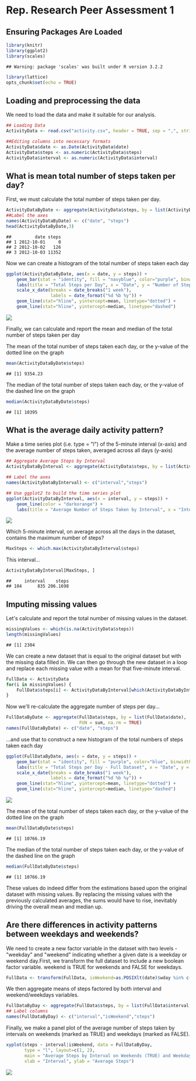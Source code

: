 # Rep. Research Peer Assessment 1

## Ensuring Packages Are Loaded

```r
library(knitr)
library(ggplot2)
library(scales)
```

```
## Warning: package 'scales' was built under R version 3.2.2
```

```r
library(lattice)
opts_chunk$set(echo = TRUE)
```

## Loading and preprocessing the data
  We need to load the data and make it suitable for our analysis. 

```r
## Loading Data
ActivityData <- read.csv("activity.csv", header = TRUE, sep = ",", stringsAsFactors = FALSE)

##Editing columns into necessary formats
ActivityData$date <- as.Date(ActivityData$date)
ActivityData$steps <- as.numeric(ActivityData$steps)
ActivityData$interval <- as.numeric(ActivityData$interval)
```

## What is mean total number of steps taken per day?
  First, we must calculate the total number of steps taken per day.

```r
ActivityDataByDate <- aggregate(ActivityData$steps, by = list(ActivityData$date),FUN = sum, na.rm = TRUE)
##Label the axes
names(ActivityDataByDate) <- c("date", "steps")
head(ActivityDataByDate,3)
```

```
##         date steps
## 1 2012-10-01     0
## 2 2012-10-02   126
## 3 2012-10-03 11352
```
  Now we can create a histogram of the total number of steps taken each day

```r
ggplot(ActivityDataByDate, aes(x = date, y = steps)) + 
    geom_bar(stat = "identity", fill = "navyblue", color="purple", binwidth = 2000) + 
    labs(title = "Total Steps per Day", x = "Date", y = "Number of Steps") +
    scale_x_date(breaks = date_breaks("1 week"),
                 labels = date_format("%d %b %y")) +
    geom_line(stat="hline", yintercept=mean, linetype="dotted") +
    geom_line(stat="hline", yintercept=median, linetype="dashed")
```

![](PA1_template_files/figure-html/unnamed-chunk-4-1.png) 
  
  Finally, we can calculate and report the mean and median of the total number of steps taken per day

  The mean of the total number of steps taken each day, or the y-value of the dotted line on the graph

```r
mean(ActivityDataByDate$steps)
```

```
## [1] 9354.23
```

  The median of the total number of steps taken each day, or the y-value of the dashed line on the graph

```r
median(ActivityDataByDate$steps)
```

```
## [1] 10395
```

## What is the average daily activity pattern?

  Make a time series plot (i.e. type = "l") of the 5-minute interval (x-axis) and the average number of steps taken, averaged across all days (y-axis)

```r
## Aggregate Average Steps by Interval
ActivityDataByInterval <- aggregate(ActivityData$steps, by = list(ActivityData$interval),FUN = mean, na.rm = TRUE)

## Label the axes
names(ActivityDataByInterval) <- c("interval","steps")

## Use ggplot2 to build the time series plot
ggplot(ActivityDataByInterval, aes(x = interval, y = steps)) + 
    geom_line(color = "darkorange") + 
    labs(title = "Average Number of Steps Taken by Interval", x = "Interval", y = "Number of Steps")
```

![](PA1_template_files/figure-html/unnamed-chunk-7-1.png) 
  
  Which 5-minute interval, on average across all the days in the dataset, contains the maximum number of steps?

```r
MaxSteps <- which.max(ActivityDataByInterval$steps)
```
  This interval...

```r
ActivityDataByInterval[MaxSteps, ]
```

```
##     interval    steps
## 104      835 206.1698
```

## Imputing missing values
  
  Let's calculate and report the total number of missing values in the dataset.

```r
missingValues <- which(is.na(ActivityData$steps))
length(missingValues)
```

```
## [1] 2304
```
  
  We can create a new dataset that is equal to the original dataset but with the missing data filled in. We can then go through the new dataset in a loop and replace each missing value with a mean for that five-minute interval.

```r
FullData <- ActivityData
for(i in missingValues) {
    FullData$steps[i] <- ActivityDataByInterval[which(ActivityDataByInterval$interval == FullData[i, "interval"]), "steps"]
}
```
  
  Now we'll re-calculate the aggregate number of steps per day...

```r
FullDataByDate <- aggregate(FullData$steps, by = list(FullData$date),
                            FUN = sum, na.rm = TRUE)
names(FullDataByDate) <- c("date", "steps")
```
  ...and use that to construct a new histogram of the total numbers of steps taken each day

```r
ggplot(FullDataByDate, aes(x = date, y = steps)) + 
    geom_bar(stat = "identity", fill = "purple", color="blue", binwidth = 2000) + 
    labs(title = "Total Steps per Day - Full Dataset", x = "Date", y = "Number of Steps") +
    scale_x_date(breaks = date_breaks("1 week"),
                 labels = date_format("%d %b %y")) +
    geom_line(stat="hline", yintercept=mean, linetype="dotted") +
    geom_line(stat="hline", yintercept=median, linetype="dashed")
```

![](PA1_template_files/figure-html/unnamed-chunk-13-1.png) 
 
  The mean of the total number of steps taken each day, or the y-value of the dotted line on the graph

```r
mean(FullDataByDate$steps)
```

```
## [1] 10766.19
```

  The median of the total number of steps taken each day, or the y-value of the dashed line on the graph

```r
median(FullDataByDate$steps)
```

```
## [1] 10766.19
```
  These values do indeed differ from the estimations based upon the original dataset with missing values. By replacing the missing values with the previously calculated averages, the sums would have to rise, inevitably driving the overall mean and median up.
  
## Are there differences in activity patterns between weekdays and weekends?

  We need to create a new factor variable in the dataset with two levels - "weekday" and "weekend" indicating whether a given date is a weekday or weekend day.First, we transform the full dataset to include a new boolean factor variable. weekend is TRUE for weekends and FALSE for weekdays.

```r
FullData <- transform(FullData, isWeekend=as.POSIXlt(date)$wday %in% c(0, 6))
```
   We then aggregate means of steps factored by both interval and weekend/weekdays variables.

```r
FullDataByDay <- aggregate(FullData$steps, by = list(FullData$interval, FullData$isWeekend), FUN = mean)
## Label columns
names(FullDataByDay) <- c("interval","isWeekend","steps")
```
  Finally, we make a panel plot of the average number of steps taken by intervals on weekends (marked as TRUE) and weekdays (marked as FALSE).

```r
xyplot(steps ~ interval|isWeekend, data = FullDataByDay,
       type = "l", layout=c(1, 2),
       main = "Average Steps by Interval on Weekends (TRUE) and Weekdays (FALSE)",
       xlab = "Interval", ylab = "Average Steps")
```

![](PA1_template_files/figure-html/unnamed-chunk-18-1.png) 
